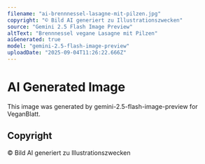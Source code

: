 ```yaml
---
filename: "ai-brennnessel-lasagne-mit-pilzen.jpg"
copyright: "© Bild AI generiert zu Illustrationszwecken"
source: "Gemini 2.5 Flash Image Preview"
altText: "Brennnessel vegane Lasagne mit Pilzen"
aiGenerated: true
model: "gemini-2.5-flash-image-preview"
uploadDate: "2025-09-04T11:26:22.666Z"
---
```


# AI Generated Image

This image was generated by gemini-2.5-flash-image-preview for VeganBlatt.

## Copyright
© Bild AI generiert zu Illustrationszwecken
